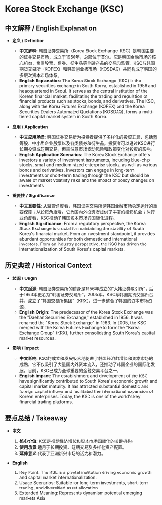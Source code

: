 # Korea Stock Exchange (KSC)

## 中文解释 / English Explanation

* **定义 / Definition**  
  - **中文解释**: 韩国证券交易所（Korea Stock Exchange, KSC）是韩国主要的证券交易市场，成立于1956年，总部位于首尔。它是韩国金融市场的核心机构，负责股票、债券、衍生品等金融产品的交易和监管。KSC与韩国期货交易所（KOFEX）和韩国创业板市场（KOSDAQ）共同构成了韩国的多层次资本市场体系。  
  - **English Explanation**: The Korea Stock Exchange (KSC) is the primary securities exchange in South Korea, established in 1956 and headquartered in Seoul. It serves as the central institution of the Korean financial market, facilitating the trading and regulation of financial products such as stocks, bonds, and derivatives. The KSC, along with the Korea Futures Exchange (KOFEX) and the Korea Securities Dealers Automated Quotations (KOSDAQ), forms a multi-tiered capital market system in South Korea.

* **应用 / Application**  
  - **中文应用场景**: 韩国证券交易所为投资者提供了多样化的投资工具，包括蓝筹股、中小型企业股票以及各类债券和衍生品。投资者可以通过KSC进行长期投资或短期交易，但需注意市场波动风险和政策变化对投资的影响。  
  - **English Application Scenarios**: The Korea Stock Exchange offers investors a variety of investment instruments, including blue-chip stocks, small and medium-sized enterprise stocks, as well as various bonds and derivatives. Investors can engage in long-term investments or short-term trading through the KSC but should be aware of market volatility risks and the impact of policy changes on investments.

* **重要性 / Significance**  
  - **中文重要性**: 从监管角度看，韩国证券交易所是韩国金融市场稳定运行的重要保障；从投资角度看，它为国内外投资者提供了丰富的投资机会；从行业角度看，KSC推动了韩国资本市场的国际化进程。  
  - **English Significance**: From a regulatory perspective, the Korea Stock Exchange is crucial for maintaining the stability of South Korea's financial market. From an investment standpoint, it provides abundant opportunities for both domestic and international investors. From an industry perspective, the KSC has driven the internationalization of South Korea's capital markets.

## 历史典故 / Historical Context

* **起源 / Origin**  
  - **中文起源**: 韩国证券交易所的前身是1956年成立的“大韩证券取引所”，后于1963年更名为“韩国证券交易所”。2005年，KSC与韩国期货交易所合并，成立了“韩国交易所集团”（KRX），进一步整合了韩国的资本市场资源。  
  - **English Origin**: The predecessor of the Korea Stock Exchange was the "Daehan Securities Exchange," established in 1956. It was renamed the "Korea Stock Exchange" in 1963. In 2005, the KSC merged with the Korea Futures Exchange to form the "Korea Exchange Group" (KRX), further consolidating South Korea's capital market resources.

* **影响 / Impact**  
  - **中文影响**: KSC的成立和发展极大地促进了韩国经济的增长和资本市场的成熟。它不仅吸引了大量国内外资本流入，还推动了韩国企业的国际化发展。目前，KSC已成为全球重要的金融交易平台之一。  
  - **English Impact**: The establishment and development of the KSC have significantly contributed to South Korea's economic growth and capital market maturity. It has attracted substantial domestic and foreign capital inflows and facilitated the international expansion of Korean enterprises. Today, the KSC is one of the world's key financial trading platforms.

## 要点总结 / Takeaway

* **中文**  
  1. **核心价值**: KSE是推动经济增长和资本市场国际化的关键机构。
  2. **使用场景**:适用于长期投资、短期交易及多样化资产配置。
  3. **延伸意义**:代表了亚洲新兴市场的活力和潜力。

* **English**  
  1. Key Point: The KSE is a pivotal institution driving economic growth and capital market internationalization.
  2. Usage Scenarios: Suitable for long-term investments, short-term trading, and diversified asset allocation.
  3. Extended Meaning: Represents dynamism potential emerging markets Asia